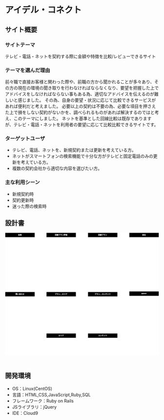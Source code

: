 # ​アイデル・コネクト
## サイト概要
### サイトテーマ
​テレビ・電話・ネットを契約する際に金額や特徴を比較/レビューできるサイト
### テーマを選んだ理由
​前々職で直接お客様と関わった際や、前職の方から聞かれることが多々あり、その方の現在の環境の聞き取りを行わなければならなくなり、要望を把握した上でアドバイスをしなければならない事もある為、適切なアドバイスを伝えるのが難しいと感じました。
その為、自身の要望・状況に応じて比較できるサービスがあれば便利だと考えました。
必要以上の契約は不要の為、必要な項目を押さえた上で損をしない契約がないかを、調べられるものがあれば解決するのではと考え、このテーマにしました。
ネットを基準とした回線比較は既存でありますが、テレビ・電話・ネットを利用者の要望に応じて比較比較できるサイトです。
### ターゲットユーザ
- テレビ、電話、ネットを、​新規契約または更新を考えている方。　
- ネットがスマートフォンの検索機能で十分な方がテレビと固定電話のみの更新を考えている方。　
- 複数の契約会社から適切な内容を選びたい方。　
### 主な利用シーン
- 新規契約時　
- 契約更新時　
- 迷った際の検索時
## 設計書
![ER Diagram](https://github.com/uasuas/portfolio/blob/main/portfolio%EF%BC%88ER%E5%9B%B3%EF%BC%89.drawio.svg)
​
## 開発環境
- OS：Linux(CentOS)
- 言語：HTML,CSS,JavaScript,Ruby,SQL
- フレームワーク：Ruby on Rails
- JSライブラリ：jQuery
- IDE：Cloud9
